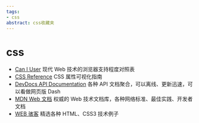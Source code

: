 ```yaml
---
tags:
- css
abstract: css收藏夹
---
```


# css

<TagGroup/>

- [Can I User](https://caniuse.com/) 现代 Web 技术的浏览器支持程度对照表
- [CSS Reference](https://cssreference.io/) CSS 属性可视化指南
- [DevDocs API Documentation](https://devdocs.io/) 各种 API 文档聚合，可以离线、更新迅速，可以看做网页版 Dash
- [MDN Web 文档](https://developer.mozilla.org/zh-CN/docs/Web) 权威的 Web 技术文档库，各种网络标准、最佳实践、开发者文档
- [WEB 骇客](http://www.webhek.com/) 精选各种 HTML、CSS3 技术例子

<Gitalk/>